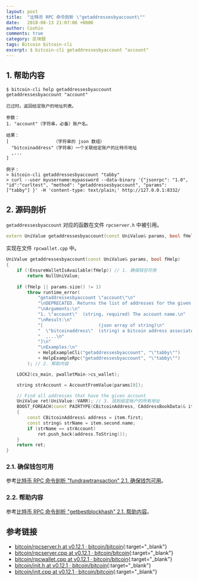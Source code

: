 ```yaml
---
layout: post
title:  "比特币 RPC 命令剖析 \"getaddressesbyaccount\""
date:   2018-08-13 21:07:06 +0800
author: Coshin
comments: true
category: 区块链
tags: Bitcoin bitcoin-cli
excerpt: $ bitcoin-cli getaddressesbyaccount "account"
---
```

## 1. 帮助内容

```shell
$ bitcoin-cli help getaddressesbyaccount
getaddressesbyaccount "account"

已过时。返回给定账户的地址列表。

参数：
1. "account"（字符串，必备）账户名。

结果：
[                 （字符串的 json 数组）
  "bitcoinaddress"（字符串）一个关联给定账户的比特币地址
  ,...
]

例子：
> bitcoin-cli getaddressesbyaccount "tabby"
> curl --user myusername:mypassword --data-binary '{"jsonrpc": "1.0", "id":"curltest", "method": "getaddressesbyaccount", "params": ["tabby"] }' -H 'content-type: text/plain;' http://127.0.0.1:8332/
```

## 2. 源码剖析

`getaddressesbyaccount` 对应的函数在文件 `rpcserver.h` 中被引用。

```cpp
extern UniValue getaddressesbyaccount(const UniValue& params, bool fHelp);
```

实现在文件 `rpcwallet.cpp` 中。

```cpp
UniValue getaddressesbyaccount(const UniValue& params, bool fHelp)
{
    if (!EnsureWalletIsAvailable(fHelp)) // 1. 确保钱包可用
        return NullUniValue;
    
    if (fHelp || params.size() != 1)
        throw runtime_error(
            "getaddressesbyaccount \"account\"\n"
            "\nDEPRECATED. Returns the list of addresses for the given account.\n"
            "\nArguments:\n"
            "1. \"account\"  (string, required) The account name.\n"
            "\nResult:\n"
            "[                     (json array of string)\n"
            "  \"bitcoinaddress\"  (string) a bitcoin address associated with the given account\n"
            "  ,...\n"
            "]\n"
            "\nExamples:\n"
            + HelpExampleCli("getaddressesbyaccount", "\"tabby\"")
            + HelpExampleRpc("getaddressesbyaccount", "\"tabby\"")
        ); // 2. 帮助内容

    LOCK2(cs_main, pwalletMain->cs_wallet);

    string strAccount = AccountFromValue(params[0]);

    // Find all addresses that have the given account
    UniValue ret(UniValue::VARR); // 3. 找到给定帐户的所有地址
    BOOST_FOREACH(const PAIRTYPE(CBitcoinAddress, CAddressBookData)& item, pwalletMain->mapAddressBook)
    {
        const CBitcoinAddress& address = item.first;
        const string& strName = item.second.name;
        if (strName == strAccount)
            ret.push_back(address.ToString());
    }
    return ret;
}
```

### 2.1. 确保钱包可用

参考[比特币 RPC 命令剖析 "fundrawtransaction" 2.1. 确保钱包可用](/blog/2018/07/bitcoin-rpc-command-fundrawtransaction.html#21-确保钱包可用)。

### 2.2. 帮助内容

参考[比特币 RPC 命令剖析 "getbestblockhash" 2.1. 帮助内容](/blog/2018/05/bitcoin-rpc-command-getbestblockhash.html#21-帮助内容)。

## 参考链接

* [bitcoin/rpcserver.h at v0.12.1 · bitcoin/bitcoin](https://github.com/bitcoin/bitcoin/blob/v0.12.1/src/rpcserver.h){:target="_blank"}
* [bitcoin/rpcserver.cpp at v0.12.1 · bitcoin/bitcoin](https://github.com/bitcoin/bitcoin/blob/v0.12.1/src/rpcserver.cpp){:target="_blank"}
* [bitcoin/rpcwallet.cpp at v0.12.1 · bitcoin/bitcoin](https://github.com/bitcoin/bitcoin/blob/v0.12.1/src/wallet/rpcwallet.cpp){:target="_blank"}
* [bitcoin/init.h at v0.12.1 · bitcoin/bitcoin](https://github.com/bitcoin/bitcoin/blob/v0.12.1/src/init.h){:target="_blank"}
* [bitcoin/init.cpp at v0.12.1 · bitcoin/bitcoin](https://github.com/bitcoin/bitcoin/blob/v0.12.1/src/init.cpp){:target="_blank"}
